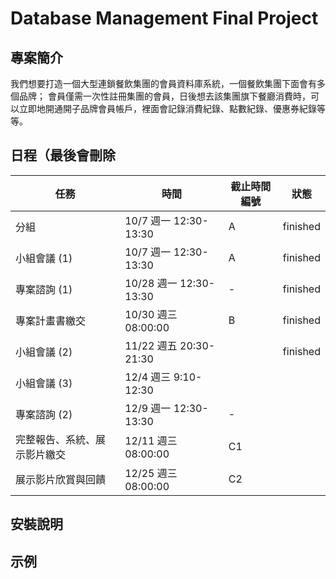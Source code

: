 # Database Management Final Project

## 專案簡介

我們想要打造一個大型連鎖餐飲集團的會員資料庫系統，一個餐飲集團下面會有多個品牌；
會員僅需一次性註冊集團的會員，日後想去該集團旗下餐廳消費時，可以立即地開通開子品牌會員帳戶，裡面會記錄消費紀錄、點數紀錄、優惠券紀錄等等。

## 日程（最後會刪除

| 任務                | 時間                  | 截止時間編號 | 狀態   |
|---------------------|-----------------------|--------------|--------|
| 分組                | 10/7 週一 12:30-13:30 | A            |  finished  |
| 小組會議 (1)        | 10/7 週一 12:30-13:30 | A            |  finished  |
| 專案諮詢 (1)        | 10/28 週一 12:30-13:30| -            | finished   |
| 專案計畫書繳交       | 10/30 週三 08:00:00   | B            | finished  |
| 小組會議 (2)        | 11/22 週五 20:30-21:30 |             |  finished  |
| 小組會議 (3)        | 12/4 週三 9:10-12:30 |               |            |
| 專案諮詢 (2)        | 12/9 週一 12:30-13:30 | -            |            |
| 完整報告、系統、展示影片繳交 | 12/11 週三 08:00:00  | C1     |            |
| 展示影片欣賞與回饋   | 12/25 週三 08:00:00   | C2           |            |


## 安裝說明

## 示例
